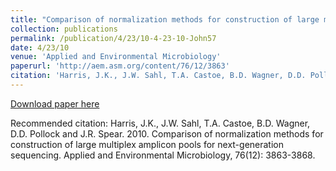```yaml
---
title: "Comparison of normalization methods for construction of large multiplex amplicon pools for next-generation sequencing"
collection: publications
permalink: /publication/4/23/10-4-23-10-John57
date: 4/23/10
venue: 'Applied and Environmental Microbiology'
paperurl: 'http://aem.asm.org/content/76/12/3863'
citation: 'Harris, J.K., J.W. Sahl, T.A. Castoe, B.D. Wagner, D.D. Pollock and J.R. Spear.  2010.  Comparison of normalization methods for construction of large multiplex amplicon pools for next-generation sequencing.  Applied and Environmental Microbiology, 76(12):  3863-3868.'
---
```


<a href='http://aem.asm.org/content/76/12/3863'>Download paper here</a>

Recommended citation: Harris, J.K., J.W. Sahl, T.A. Castoe, B.D. Wagner, D.D. Pollock and J.R. Spear.  2010.  Comparison of normalization methods for construction of large multiplex amplicon pools for next-generation sequencing.  Applied and Environmental Microbiology, 76(12):  3863-3868.
